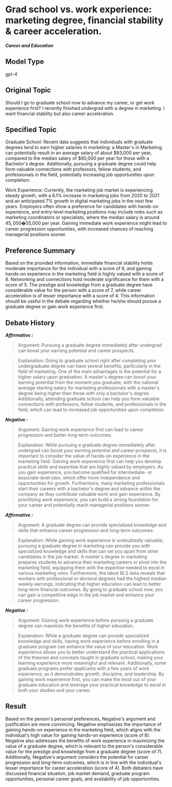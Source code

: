 # Grad school vs. work experience: marketing degree, financial stability & career acceleration.

***Career and Education***



## Model Type

gpt-4

## Original Topic

Should I go to graduate school now to advance my career, or get work experience first? I recently finished undergrad with a degree in marketing. I want financial stability but also career acceleration.

## Specified Topic

Graduate School: Recent data suggests that individuals with graduate degrees tend to earn higher salaries in marketing: a Master's in Marketing can potentially result in an average salary of about $93,000 per year, compared to the median salary of $60,000 per year for those with a Bachelor's degree. Additionally, pursuing a graduate degree could help form valuable connections with professors, fellow students, and professionals in the field, potentially increasing job opportunities upon completion.

Work Experience: Currently, the marketing job market is experiencing steady growth, with a 6.1% increase in marketing jobs from 2020 to 2021 and an anticipated 7% growth in digital marketing jobs in the next few years. Employers often show a preference for candidates with hands-on experience, and entry-level marketing positions may include roles such as marketing coordinators or specialists, where the median salary is around $45,000�$55,000 per year. Gaining immediate work experience might lead to career progression opportunities, with increased chances of reaching managerial positions sooner.

## Preference Summary

Based on the provided information, immediate financial stability holds moderate importance for the individual with a score of 6, and gaining hands-on experience in the marketing field is highly valued with a score of 8. Networking and connections hold moderate significance for them with a score of 5. The prestige and knowledge from a graduate degree have considerable value for the person with a score of 7, while career acceleration is of lesser importance with a score of 4. This information should be useful in the debate regarding whether he/she should pursue a graduate degree or gain work experience first.

## Debate History


***Affirmative :***

> Argument: Pursuing a graduate degree immediately after undergrad can boost your earning potential and career prospects.

>Explanation: Going to graduate school right after completing your undergraduate degree can have several benefits, particularly in the field of marketing. One of the main advantages is the potential for a higher salary upon graduation. A master's degree can boost your earning potential from the moment you graduate, with the national average starting salary for marketing professionals with a master's degree being higher than those with only a bachelor's degree. Additionally, attending graduate school can help you form valuable connections with professors, fellow students, and professionals in the field, which can lead to increased job opportunities upon completion.



***Negative :***

> Argument: Gaining work experience first can lead to career progression and better long-term outcomes.

>Explanation: While pursuing a graduate degree immediately after undergrad can boost your earning potential and career prospects, it is important to consider the value of hands-on experience in the marketing field. Gaining work experience first can help you develop practical skills and expertise that are highly valued by employers. As you gain experience, you become qualified for intermediate- or associate-level jobs, which offer more independence and opportunities for growth. Furthermore, many marketing professionals start their careers with a bachelor's degree and advance within the company as they contribute valuable work and gain experience. By prioritizing work experience, you can build a strong foundation for your career and potentially reach managerial positions sooner.



***Affirmative :***

> Argument: A graduate degree can provide specialized knowledge and skills that enhance career progression and long-term outcomes.

> Explanation: While gaining work experience is undoubtedly valuable, pursuing a graduate degree in marketing can provide you with specialized knowledge and skills that can set you apart from other candidates in the job market. A master's degree in marketing prepares students to advance their marketing careers or pivot into the marketing field, equipping them with the expertise needed to excel in various marketing roles. Furthermore, the latest BLS data reveals that workers with professional or doctoral degrees had the highest median weekly earnings, indicating that higher education can lead to better long-term financial outcomes. By going to graduate school now, you can gain a competitive edge in the job market and enhance your career progression.



***Negative :***

> Argument: Gaining work experience before pursuing a graduate degree can maximize the benefits of higher education.

> Explanation: While a graduate degree can provide specialized knowledge and skills, having work experience before enrolling in a graduate program can enhance the value of your education. Work experience allows you to better understand the practical applications of the theories and concepts taught in graduate school, making your learning experience more meaningful and relevant. Additionally, some graduate programs prefer applicants with a few years of work experience, as it demonstrates growth, discipline, and leadership. By gaining work experience first, you can make the most out of your graduate education and leverage your practical knowledge to excel in both your studies and your career.



## Result

Based on the person's personal preferences, Negative's argument and justification are more convincing. Negative emphasizes the importance of gaining hands-on experience in the marketing field, which aligns with the individual's high value for gaining hands-on experience (score of 8). Negative also addresses the benefits of work experience in maximizing the value of a graduate degree, which is relevant to the person's considerable value for the prestige and knowledge from a graduate degree (score of 7). Additionally, Negative's argument considers the potential for career progression and long-term outcomes, which is in line with the individual's lesser importance for career acceleration (score of 4). Both debaters have discussed financial situation, job market demand, graduate program opportunities, personal career goals, and availability of job opportunities.